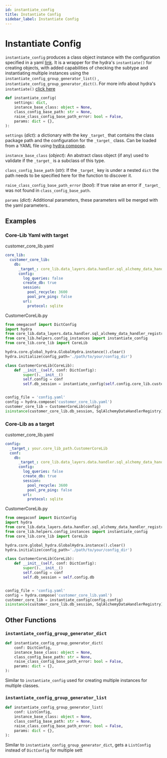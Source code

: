 ```yaml
---
id: instantiate_config
title: Instantiate Config
sidebar_label: Instantiate Config
---
```


# Instantiate Config
`instantiate_config` produces a class object instance with the configuration specified in a yaml [link](https://github.com/facebookresearch/hydra/blob/740f1446189e26d3e4a3d8c6222a50560a521820/hydra/_internal/instantiate/_instantiate2.py#L148).
It is a wrapper for the hydra's `instantiate()` for creating objects, with added capabilities of checking the 
subtype and instantiating multiple instances using the `instantiate_config_group_generator_list()` , `instantiate_config_group_generator_dict()`. 
For more info about hydra's `instantiate()` [click here](https://hydra.cc/docs/advanced/instantiate_objects/overview/)
```python
def instantiate_config(
    settings: dict,
    instance_base_class: object = None,
    class_config_base_path: str = None,
    raise_class_config_base_path_error: bool = False,
    params: dict = {},
):
```
`settings` (*dict*): a dictionary with the key `_target_` that contains the class package path and the configuration for the `_target_` class.
Can be loaded from a YAML file using [hydra compose](https://hydra.cc/docs/1.0/experimental/compose_api/).

`instance_base_class` (*object*): An abstract class object (if any) used to validate if the `_target_` is a subclass of this type.

`class_config_base_path` (*str*): If the `_target_` key is under a nested `dict` the path needs to be specified here for the function to discover it.

`raise_class_config_base_path_error` (*bool*): If true raise an error if `_target_` was not found in `class_config_base_path`.

`params` (*dict*): Additional parameters, these parameters will be merged with the yaml parameters..


## Examples

### Core-Lib Yaml with target
customer_core_lib.yaml
```yaml
core_lib:
  customer_core_lib:
    db:
      _target_: core_lib.data_layers.data.handler.sql_alchemy_data_handler_registry.SqlAlchemyDataHandlerRegistry
      config:
        log_queries: false
        create_db: true
        session:
          pool_recycle: 3600
          pool_pre_ping: false
        url:
          protocol: sqlite
```

CustomerCoreLib.py

```python
from omegaconf import DictConfig
import hydra
from core_lib.data_layers.data.handler.sql_alchemy_data_handler_registry import SqlAlchemyDataHandlerRegistry
from core_lib.helpers.config_instances import instantiate_config
from core_lib.core_lib import CoreLib

hydra.core.global_hydra.GlobalHydra.instance().clear()
hydra.initialize(config_path='./path/to/your/config_dir')

class CustomerCoreLib(CoreLib):
    def __init__(self, conf: DictConfig):
        super().__init__()
        self.config = conf
        self.db_session = instantiate_config(self.config.core_lib.customer_core_lib.db)


config_file = 'config.yaml'
config = hydra.compose('customer_core_lib.yaml')
customer_core_lib = CustomerCoreLib(config)
isinstance(customer_core_lib.db_session, SqlAlchemyDataHandlerRegistry) #True
```

### Core-Lib as a target
customer_core_lib.yaml
```yaml
config:
  _target_: your.core_lib_path.CustomerCoreLib
  conf:
    db:
      _target_: core_lib.data_layers.data.handler.sql_alchemy_data_handler_registry.SqlAlchemyDataHandlerRegistry
      config:
        log_queries: false
        create_db: true
        session:
          pool_recycle: 3600
          pool_pre_ping: false
        url:
          protocol: sqlite
```

CustomerCoreLib.py

```python
from omegaconf import DictConfig
import hydra
from core_lib.data_layers.data.handler.sql_alchemy_data_handler_registry import SqlAlchemyDataHandlerRegistry
from core_lib.helpers.config_instances import instantiate_config
from core_lib.core_lib import CoreLib

hydra.core.global_hydra.GlobalHydra.instance().clear()
hydra.initialize(config_path='./path/to/your/config_dir')

class CustomerCoreLib(CoreLib):
    def __init__(self, conf: DictConfig):
        super().__init__()
        self.config = conf
        self.db_session = self.config.db


config_file = 'config.yaml'
config = hydra.compose('customer_core_lib.yaml')
customer_core_lib = instantiate_config(config.config)
isinstance(customer_core_lib.db_session, SqlAlchemyDataHandlerRegistry) #True
```


## Other Functions
### `instantiate_config_group_generator_dict`

```python
def instantiate_config_group_generator_dict(
    conf: DictConfig,
    instance_base_class: object = None,
    class_config_base_path: str = None,
    raise_class_config_base_path_error: bool = False,
    params: dict = {},
):
```
Similar to `instantiate_config` used for creating multiple instances for multiple classes.


### `instantiate_config_group_generator_list`

```python
def instantiate_config_group_generator_list(
    conf: ListConfig,
    instance_base_class: object = None,
    class_config_base_path: str = None,
    raise_class_config_base_path_error: bool = False,
    params: dict = {},
):
```

Similar to `instantiate_config_group_generator_dict`, gets a `ListConfig` instead of `DictConfig` for multiple sett